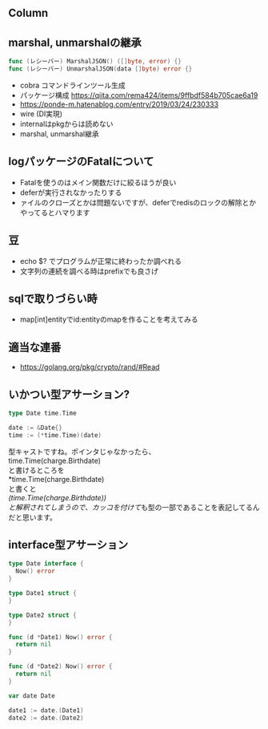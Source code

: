 ## Column

## marshal, unmarshalの継承

```go
func (レシーバー) MarshalJSON() ([]byte, error) {}
func (レシーバー) UnmarshalJSON(data []byte) error {}
```

- cobra コマンドラインツール生成
- パッケージ構成 https://qiita.com/rema424/items/9ffbdf584b705cae6a19
- https://ponde-m.hatenablog.com/entry/2019/03/24/230333
- wire (DI実現)
- internalはpkgからは読めない
- marshal, unmarshal継承

## logパッケージのFatalについて
- Fatalを使うのはメイン関数だけに絞るほうが良い
- deferが実行されなかったりする
- ァイルのクローズとかは問題ないですが、deferでredisのロックの解除とかやってるとハマります

## 豆
- echo $? でプログラムが正常に終わったか調べれる
- 文字列の連続を調べる時はprefixでも良さげ

## sqlで取りづらい時
- map[int]entityでid:entityのmapを作ることを考えてみる

## 適当な連番

- https://golang.org/pkg/crypto/rand/#Read

## いかつい型アサーション?

```go
type Date time.Time

date := &Date{}
time := (*time.Time)(date)
```
型キャストですね。ポインタじゃなかったら、  
time.Time(charge.Birthdate)  
と書けるところを  
*time.Time(charge.Birthdate)  
と書くと  
*(time.Time(charge.Birthdate))  
と解釈されてしまうので、カッコを付けて*も型の一部であることを表記してるんだと思います。

## interface型アサーション

```go
type Date interface {
  Now() error
}

type Date1 struct {
}

type Date2 struct {
}

func (d *Date1) Now() error {
  return nil
}

func (d *Date2) Now() error {
  return nil
}

var date Date

date1 := date.(Date1)
date2 := date.(Date2)
```